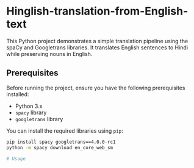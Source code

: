 # Hinglish-translation-from-English-text

This Python project demonstrates a simple translation pipeline using the spaCy and Googletrans libraries. It translates English sentences to Hindi while preserving nouns in English.

## Prerequisites

Before running the project, ensure you have the following prerequisites installed:

- Python 3.x
- `spacy` library
- `googletrans` library

You can install the required libraries using `pip`:

```bash
pip install spacy googletrans==4.0.0-rc1
python -m spacy download en_core_web_sm

# Usage
